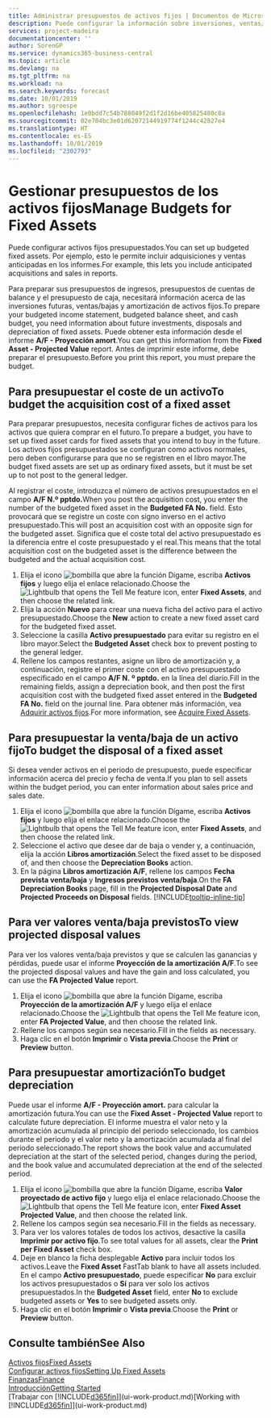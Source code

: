 ```yaml
---
title: Administrar presupuestos de activos fijos | Documentos de Microsoft
description: Puede configurar la información sobre inversiones, ventas/bajas y amortizaciones futuras de activos fijos como ayuda para preparar presupuestos y previsiones.
services: project-madeira
documentationcenter: ''
author: SorenGP
ms.service: dynamics365-business-central
ms.topic: article
ms.devlang: na
ms.tgt_pltfrm: na
ms.workload: na
ms.search.keywords: forecast
ms.date: 10/01/2019
ms.author: sgroespe
ms.openlocfilehash: 1e0bdd7c54b788049f2d1f2d16be405825480c8a
ms.sourcegitcommit: 02e704bc3e01d62072144919774f1244c42827e4
ms.translationtype: HT
ms.contentlocale: es-ES
ms.lasthandoff: 10/01/2019
ms.locfileid: "2302793"
---
```

# <a name="manage-budgets-for-fixed-assets"></a><span data-ttu-id="e4448-103">Gestionar presupuestos de los activos fijos</span><span class="sxs-lookup"><span data-stu-id="e4448-103">Manage Budgets for Fixed Assets</span></span>
<span data-ttu-id="e4448-104">Puede configurar activos fijos presupuestados.</span><span class="sxs-lookup"><span data-stu-id="e4448-104">You can set up budgeted fixed assets.</span></span> <span data-ttu-id="e4448-105">Por ejemplo, esto le permite incluir adquisiciones y ventas anticipadas en los informes.</span><span class="sxs-lookup"><span data-stu-id="e4448-105">For example, this lets you include anticipated acquisitions and sales in reports.</span></span>  

<span data-ttu-id="e4448-106">Para preparar sus presupuestos de ingresos, presupuestos de cuentas de balance y el presupuesto de caja, necesitará información acerca de las inversiones futuras, ventas/bajas y amortización de activos fijos.</span><span class="sxs-lookup"><span data-stu-id="e4448-106">To prepare your budgeted income statement, budgeted balance sheet, and cash budget, you need information about future investments, disposals and depreciation of fixed assets.</span></span> <span data-ttu-id="e4448-107">Puede obtener esta información desde el informe **A/F - Proyección amort**.</span><span class="sxs-lookup"><span data-stu-id="e4448-107">You can get this information from the **Fixed Asset - Projected Value** report.</span></span> <span data-ttu-id="e4448-108">Antes de imprimir este informe, debe preparar el presupuesto.</span><span class="sxs-lookup"><span data-stu-id="e4448-108">Before you print this report, you must prepare the budget.</span></span>  

## <a name="to-budget-the-acquisition-cost-of-a-fixed-asset"></a><span data-ttu-id="e4448-109">Para presupuestar el coste de un activo</span><span class="sxs-lookup"><span data-stu-id="e4448-109">To budget the acquisition cost of a fixed asset</span></span>
<span data-ttu-id="e4448-110">Para preparar presupuestos, necesita configurar fiches de activos para los activos que quiera comprar en el futuro.</span><span class="sxs-lookup"><span data-stu-id="e4448-110">To prepare a budget, you have to set up fixed asset cards for fixed assets that you intend to buy in the future.</span></span> <span data-ttu-id="e4448-111">Los activos fijos presupuestados se configuran como activos normales, pero deben configurarse para que no se registren en el libro mayor.</span><span class="sxs-lookup"><span data-stu-id="e4448-111">The budget fixed assets are set up as ordinary fixed assets, but it must be set up to not post to the general ledger.</span></span>

<span data-ttu-id="e4448-112">Al registrar el coste, introduzca el número de activos presupuestados en el campo **A/F N.º pptdo.**</span><span class="sxs-lookup"><span data-stu-id="e4448-112">When you post the acquisition cost, you enter the number of the budgeted fixed asset in the **Budgeted FA No.** field.</span></span> <span data-ttu-id="e4448-113">Esto provocará que se registre un coste con signo inverso en el activo presupuestado.</span><span class="sxs-lookup"><span data-stu-id="e4448-113">This will post an acquisition cost with an opposite sign for the budgeted asset.</span></span> <span data-ttu-id="e4448-114">Significa que el coste total del activo presupuestado es la diferencia entre el coste presupuestado y el real.</span><span class="sxs-lookup"><span data-stu-id="e4448-114">This means that the total acquisition cost on the budgeted asset is the difference between the budgeted and the actual acquisition cost.</span></span>

1. <span data-ttu-id="e4448-115">Elija el icono ![bombilla que abre la función Dígame](media/ui-search/search_small.png "Dígame que desea hacer"), escriba **Activos fijos** y luego elija el enlace relacionado.</span><span class="sxs-lookup"><span data-stu-id="e4448-115">Choose the ![Lightbulb that opens the Tell Me feature](media/ui-search/search_small.png "Tell me what you want to do") icon, enter **Fixed Assets**, and then choose the related link.</span></span>
2. <span data-ttu-id="e4448-116">Elija la acción **Nuevo** para crear una nueva ficha del activo para el activo presupuestado.</span><span class="sxs-lookup"><span data-stu-id="e4448-116">Choose the **New** action to create a new fixed asset card for the budgeted fixed asset.</span></span>
3. <span data-ttu-id="e4448-117">Seleccione la casilla **Activo presupuestado** para evitar su registro en el libro mayor.</span><span class="sxs-lookup"><span data-stu-id="e4448-117">Select the **Budgeted Asset** check box to prevent posting to the general ledger.</span></span>
4. <span data-ttu-id="e4448-118">Rellene los campos restantes, asigne un libro de amortización y, a continuación, registre el primer coste con el activo presupuestado especificado en el campo **A/F N. º pptdo.** en la línea del diario.</span><span class="sxs-lookup"><span data-stu-id="e4448-118">Fill in the remaining fields, assign a depreciation book, and then post the first acquisition cost with the budgeted fixed asset entered in the **Budgeted FA No.** field on the journal line.</span></span> <span data-ttu-id="e4448-119">Para obtener más información, vea [Adquirir activos fijos](fa-how-acquire.md).</span><span class="sxs-lookup"><span data-stu-id="e4448-119">For more information, see [Acquire Fixed Assets](fa-how-acquire.md).</span></span>

## <a name="to-budget-the-disposal-of-a-fixed-asset"></a><span data-ttu-id="e4448-120">Para presupuestar la venta/baja de un activo fijo</span><span class="sxs-lookup"><span data-stu-id="e4448-120">To budget the disposal of a fixed asset</span></span>
<span data-ttu-id="e4448-121">Si desea vender activos en el periodo de presupuesto, puede especificar información acerca del precio y fecha de venta.</span><span class="sxs-lookup"><span data-stu-id="e4448-121">If you plan to sell assets within the budget period, you can enter information about sales price and sales date.</span></span>

1. <span data-ttu-id="e4448-122">Elija el icono ![bombilla que abre la función Dígame](media/ui-search/search_small.png "Dígame que desea hacer"), escriba **Activos fijos** y luego elija el enlace relacionado.</span><span class="sxs-lookup"><span data-stu-id="e4448-122">Choose the ![Lightbulb that opens the Tell Me feature](media/ui-search/search_small.png "Tell me what you want to do") icon, enter **Fixed Assets**, and then choose the related link.</span></span>
2. <span data-ttu-id="e4448-123">Seleccione el activo que desee dar de baja o vender y, a continuación, elija la acción **Libros amortización**.</span><span class="sxs-lookup"><span data-stu-id="e4448-123">Select the fixed asset to be disposed of, and then choose the **Depreciation Books** action.</span></span>
3. <span data-ttu-id="e4448-124">En la página **Libros amortización A/F**, rellene los campos **Fecha prevista venta/baja** y **Ingresos previstos venta/baja**.</span><span class="sxs-lookup"><span data-stu-id="e4448-124">On the **FA Depreciation Books** page, fill in the **Projected Disposal Date** and **Projected Proceeds on Disposal** fields.</span></span> [!INCLUDE[tooltip-inline-tip](includes/tooltip-inline-tip_md.md)]

## <a name="to-view-projected-disposal-values"></a><span data-ttu-id="e4448-125">Para ver valores venta/baja previstos</span><span class="sxs-lookup"><span data-stu-id="e4448-125">To view projected disposal values</span></span>
<span data-ttu-id="e4448-126">Para ver los valores venta/baja previstos y que se calculen las ganancias y pérdidas, puede usar el informe **Proyección de la amortización A/F**.</span><span class="sxs-lookup"><span data-stu-id="e4448-126">To see the projected disposal values and have the gain and loss calculated, you can use the **FA Projected Value** report.</span></span>

1. <span data-ttu-id="e4448-127">Elija el icono ![bombilla que abre la función Dígame](media/ui-search/search_small.png "Dígame que desea hacer"), escriba **Proyección de la amortización A/F** y luego elija el enlace relacionado.</span><span class="sxs-lookup"><span data-stu-id="e4448-127">Choose the ![Lightbulb that opens the Tell Me feature](media/ui-search/search_small.png "Tell me what you want to do") icon, enter **FA Projected Value**, and then choose the related link.</span></span>
2. <span data-ttu-id="e4448-128">Rellene los campos según sea necesario.</span><span class="sxs-lookup"><span data-stu-id="e4448-128">Fill in the fields as necessary.</span></span>
3. <span data-ttu-id="e4448-129">Haga clic en el botón **Imprimir** o **Vista previa**.</span><span class="sxs-lookup"><span data-stu-id="e4448-129">Choose the **Print** or **Preview** button.</span></span>

## <a name="to-budget-depreciation"></a><span data-ttu-id="e4448-130">Para presupuestar amortización</span><span class="sxs-lookup"><span data-stu-id="e4448-130">To budget depreciation</span></span>
<span data-ttu-id="e4448-131">Puede usar el informe **A/F - Proyección amort.** para calcular la amortización futura.</span><span class="sxs-lookup"><span data-stu-id="e4448-131">You can use the **Fixed Asset - Projected Value** report to calculate future depreciation.</span></span> <span data-ttu-id="e4448-132">El informe muestra el valor neto y la amortización acumulada al principio del periodo seleccionado, los cambios durante el periodo y el valor neto y la amortización acumulada al final del periodo seleccionado.</span><span class="sxs-lookup"><span data-stu-id="e4448-132">The report shows the book value and accumulated depreciation at the start of the selected period, changes during the period, and the book value and accumulated depreciation at the end of the selected period.</span></span>

1. <span data-ttu-id="e4448-133">Elija el icono ![bombilla que abre la función Dígame](media/ui-search/search_small.png "Dígame que desea hacer"), escriba **Valor proyectado de activo fijo** y luego elija el enlace relacionado.</span><span class="sxs-lookup"><span data-stu-id="e4448-133">Choose the ![Lightbulb that opens the Tell Me feature](media/ui-search/search_small.png "Tell me what you want to do") icon, enter **Fixed Asset Projected Value**, and then choose the related link.</span></span>
2. <span data-ttu-id="e4448-134">Rellene los campos según sea necesario.</span><span class="sxs-lookup"><span data-stu-id="e4448-134">Fill in the fields as necessary.</span></span>
3. <span data-ttu-id="e4448-135">Para ver los valores totales de todos los activos, desactive la casilla **Imprimir por activo fijo**.</span><span class="sxs-lookup"><span data-stu-id="e4448-135">To see total values for all assets, clear the **Print per Fixed Asset** check box.</span></span>
4. <span data-ttu-id="e4448-136">Deje en blanco la ficha desplegable **Activo** para incluir todos los activos.</span><span class="sxs-lookup"><span data-stu-id="e4448-136">Leave the **Fixed Asset** FastTab blank to have all assets included.</span></span> <span data-ttu-id="e4448-137">En el campo **Activo presupuestado**, puede especificar **No** para excluir los activos presupuestados o **Sí** para ver solo los activos presupuestados.</span><span class="sxs-lookup"><span data-stu-id="e4448-137">In the **Budgeted Asset** field, enter **No** to exclude budgeted assets or **Yes** to see budgeted assets only.</span></span>
5. <span data-ttu-id="e4448-138">Haga clic en el botón **Imprimir** o **Vista previa**.</span><span class="sxs-lookup"><span data-stu-id="e4448-138">Choose the **Print** or **Preview** button.</span></span>

## <a name="see-also"></a><span data-ttu-id="e4448-139">Consulte también</span><span class="sxs-lookup"><span data-stu-id="e4448-139">See Also</span></span>
[<span data-ttu-id="e4448-140">Activos fijos</span><span class="sxs-lookup"><span data-stu-id="e4448-140">Fixed Assets</span></span>](fa-manage.md)  
[<span data-ttu-id="e4448-141">Configurar activos fijos</span><span class="sxs-lookup"><span data-stu-id="e4448-141">Setting Up Fixed Assets</span></span>](fa-setup.md)  
[<span data-ttu-id="e4448-142">Finanzas</span><span class="sxs-lookup"><span data-stu-id="e4448-142">Finance</span></span>](finance.md)  
[<span data-ttu-id="e4448-143">Introducción</span><span class="sxs-lookup"><span data-stu-id="e4448-143">Getting Started</span></span>](product-get-started.md)  
<span data-ttu-id="e4448-144">[Trabajar con [!INCLUDE[d365fin](includes/d365fin_md.md)]](ui-work-product.md)</span><span class="sxs-lookup"><span data-stu-id="e4448-144">[Working with [!INCLUDE[d365fin](includes/d365fin_md.md)]](ui-work-product.md)</span></span>
